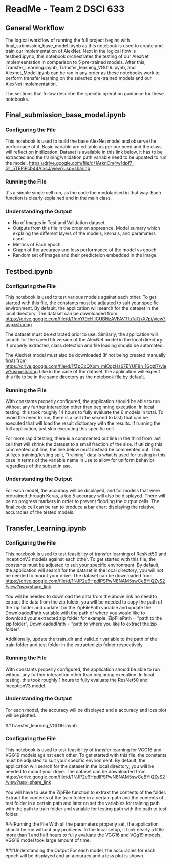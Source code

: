 # ReadMe - Team 2 DSCI 633

## General Workflow 
The logical workflow of running the full project begins with final_submission_base_model.ipynb as this notebook is used to create and train our implementation of AlexNet. Next in the logical flow is testbed.ipynb, this notebook orchestrates the testing of our AlexNet implemeentation in comparison to 5 pre-trained models. After this, Transfer_Learning.ipynb, Transfer_learning_VGG16.ipynb, and Alexnet_Model.ipynb can be ran in any order as these notebooks work to perform transfer learning on the selected pre-trained models and our AlexNet implementation.

The sections that follow describe the specific operation guidance for these notebooks. 

## Final_submission_base_model.ipynb


### Configuring the File
This notebook is used to build the base AlexNet model and observe the performace of it. Basic variable are editable as per our need and the class will reflect on initilization. Dataset is available in this link below, it has to be extracted and the training/validation path variable need to be updated to run the model. https://drive.google.com/file/d/1ArknCm4w1dpf7-G1_5TEPiPcb44AIxcJ/view?usp=sharing

### Running the File
It's a simple single cell run, as the code the modularised in that way. Each function is clearly explained and in the main class.

### Understanding the Output
* No of Images in Test and Validation dataset.
* Outputs from this file in the order on appreance. Model sumary which explaing the different layers of the models, kernals, and paramaters used.
* Metrics of Each epoch.
* Graph of the accuracy and loss performance of the model vs epoch.
* Random set of images and their predicteion embedded in the image.

## Testbed.ipynb

### Configuring the File
This notebook is used to test various models against each other. To get started with this file, the constants 
must be adjusted to suit your specific environment. By default, the application will search for the dataset 
in the local directory. The dataset can be downloaded from https://drive.google.com/file/d/1fnbYf9cHIiCUBNzAVFAVTIuTaTjxX7pi/view?usp=sharing

The dataset must be extracted prior to use. Similarly, the application will search for the saved h5 version of the AlexNet
model in the local directory. If properly extracted, class detection and file loading should be automated.

The AlexNet model must also be downloaded (If not being created manually first) 
from https://drive.google.com/file/d/1fZpCxQXom_mlQgzHs67EYUF8n_1Ggzl7/view?usp=sharing Like in the case of the 
dataset, the application will expect this file to be in the same directory as the notebook file by default.

### Running the File
With constants properly configured, the application should be able to run without any further interaction other than beginning execution. 
In local testing, this took roughly 14 hours to fully evaluate the 6 models in total. To avoid the need to run, there is a cell (the second to last) that 
can be executed that will load the result dictionary with the results. If running the full application, just skip executing this specific cell. 

For more rapid testing, there is a commented out line in the third from last cell that will shrink the dataset to a small fraction of the size. 
If utilzing this commented out line, the line below must instead be commented out. This utilizes training/testing split, "training" data is
what is used for testing in this case in terms of the variable name in use to allow for uniform behavior regardless of the subset in use.

### Understanding the Output
For each model, the accuracy will be displayed, and for models that were pretrained through Keras, a top 5 accuracy will also be 
displayed. There will be no progress markers in order to prevent flooding the output cells. The final code cell can be ran to 
produce a bar chart displaying the relative accuracies of the tested models. 

## Transfer_Learning.ipynb
### Configuring the File
This notebook is used to test feasibility of transfer learning of ResNet50 and InceptionV3 models against each other. To get started with this file, the constants 
must be adjusted to suit your specific environment. By default, the application will search for the dataset in the local directory, you will not be needed to mount your drive. The dataset can be downloaded from https://drive.google.com/file/d/1NJP2e9HpdlPSPwN8NAM5swCeBYlQZyS2/view?usp=share_link

You will be needed to download the data from the above link no need to extract the data from the zip folder, you will be needed to copy the path of the zip folder and update it in the ZipFilePath variable and update the DownloadedPath variable with the path of where you would like to download your extracted zip folder for example:
ZipFilePath = "path to the zip folder", DownloadedPath = "path to where you like to extract the zip folder".

Additionally, update the train_dir and valid_dir variable to the path of the train folder  and test folder in the extracted zip folder respectively.

### Running the File
With constants properly configured, the application should be able to run without any further interaction other than beginning execution. 
In local testing, this took roughly 1 hours to fully evaluate the ResNet50 and InceptionV3 model.

### Understanding the Output
For each model, the accuracy will be displayed and a accuracy and loss plot will be plotted.

##Transfer_learning_VGG16.ipynb
### Configuring the File
This notebook is used to test feasibility of transfer learning for VGG16 and VGG19 models against each other. To get started with this file, the constants 
must be adjusted to suit your specific environment. By default, the application will search for the dataset in the local directory, you will be needed to mount your drive. The dataset can be downloaded from https://drive.google.com/file/d/1NJP2e9HpdlPSPwN8NAM5swCeBYlQZyS2/view?usp=share_link

You will have to use the ZipFile function to extraxt the contents of the folder. Extract the contents of the train folder in a certain path and 
the contents of test folder in a certain path and later on set the variables for training path with the path to train folder and variable for 
testing path with the path to test folder.

###Running the File
With all the parameters properly set, the application should be run without any problems.
In the local setup, it took nearly a little more than 1 and half hours to fully evaluate the VGG16 and VGg19 models, VGG19 model took large amount of time.

###Understanding the Output
For each model, the accuracies for each epoch will be displayed and an accuracy and a loss plot is shown.


